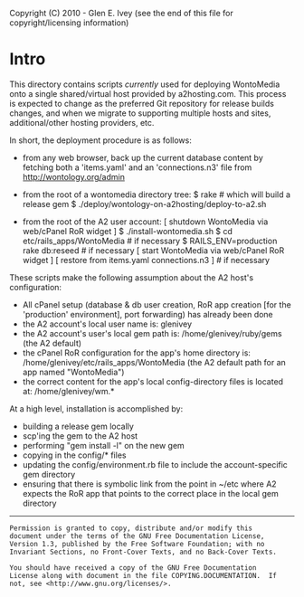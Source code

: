 Copyright (C) 2010 - Glen E. Ivey
  (see the end of this file for copyright/licensing information)

Intro
=====

This directory contains scripts *currently* used for deploying
WontoMedia onto a single shared/virtual host provided by
a2hosting.com.  This process is expected to change as the preferred
Git repository for release builds changes, and when we migrate to
supporting multiple hosts and sites, additional/other hosting
providers, etc.

In short, the deployment procedure is as follows:

 * from any web browser, back up the current database content by fetching
   both a 'items.yaml' and an 'connections.n3' file from
   http://wontology.org/admin

 * from the root of a wontomedia directory tree:
      $ rake                                   # which will build a release gem
      $ ./deploy/wontology-on-a2hosting/deploy-to-a2.sh

 * from the root of the A2 user account:
     [  shutdown WontoMedia via web/cPanel RoR widget ]
      $ ./install-wontomedia.sh
      $ cd etc/rails_apps/WontoMedia                   # if necessary
      $ RAILS_ENV=production rake db:reseed            # if necessary
     [  start WontoMedia via web/cPanel RoR widget ]
     [  restore from items.yaml connections.n3 ]       # if necessary


These scripts make the following assumption about the A2 host's configuration:
 * All cPanel setup (database & db user creation, RoR app creation [for
   the 'production' environment], port forwarding) has already been done
 * the A2 account's local user name is:  glenivey
 * the A2 account's user's local gem path is:
      /home/glenivey/ruby/gems
   (the A2 default)
 * the cPanel RoR configuration for the app's home directory is:
      /home/glenivey/etc/rails_apps/WontoMedia
   (the A2 default path for an app named "WontoMedia")
 * the correct content for the app's local config-directory files is
   located at:
      /home/glenivey/wm.*

At a high level, installation is accomplished by:
 * building a release gem locally
 * scp'ing the gem to the A2 host
 * performing "gem install -l" on the new gem
 * copying in the config/* files
 * updating the config/environment.rb file to include the account-specific
   gem directory
 * ensuring that there is symbolic link from the point in ~/etc where A2
   expects the RoR app that points to the correct place in the local
   gem directory

----------------------------------------------------------------

    Permission is granted to copy, distribute and/or modify this
    document under the terms of the GNU Free Documentation License,
    Version 1.3, published by the Free Software Foundation; with no
    Invariant Sections, no Front-Cover Texts, and no Back-Cover Texts.

    You should have received a copy of the GNU Free Documentation
    License along with document in the file COPYING.DOCUMENTATION.  If
    not, see <http://www.gnu.org/licenses/>.
